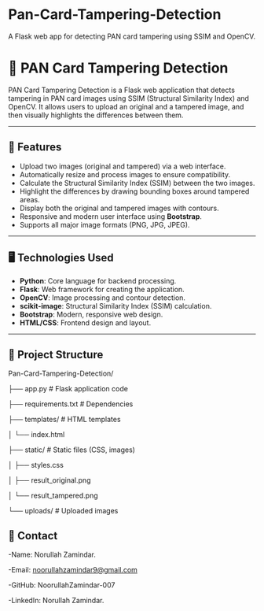 # Pan-Card-Tampering-Detection
A Flask web app for detecting PAN card tampering using SSIM and OpenCV.

# 📝 PAN Card Tampering Detection

PAN Card Tampering Detection is a Flask web application that detects tampering in PAN card images using SSIM (Structural Similarity Index) and OpenCV. It allows users to upload an original and a tampered image, and then visually highlights the differences between them.

---

## 🚀 Features
- Upload two images (original and tampered) via a web interface.
- Automatically resize and process images to ensure compatibility.
- Calculate the Structural Similarity Index (SSIM) between the two images.
- Highlight the differences by drawing bounding boxes around tampered areas.
- Display both the original and tampered images with contours.
- Responsive and modern user interface using **Bootstrap**.
- Supports all major image formats (PNG, JPG, JPEG).

---

## 🖥️ Technologies Used
- **Python**: Core language for backend processing.
- **Flask**: Web framework for creating the application.
- **OpenCV**: Image processing and contour detection.
- **scikit-image**: Structural Similarity Index (SSIM) calculation.
- **Bootstrap**: Modern, responsive web design.
- **HTML/CSS**: Frontend design and layout.

---

## 📂 Project Structure
Pan-Card-Tampering-Detection/ 

├── app.py # Flask application code 

├── requirements.txt # Dependencies 

├── templates/ # HTML templates 

│ └── index.html 

├── static/ # Static files (CSS, images) 

│ ├── styles.css 

│ ├── result_original.png 

│ └── result_tampered.png 

└── uploads/ # Uploaded images

## 📧 Contact
-Name: Norullah Zamindar.

-Email: noorullahzamindar9@gmail.com

-GitHub: NoorullahZamindar-007

-LinkedIn: Norullah Zamindar.

